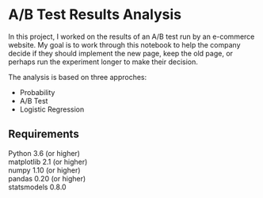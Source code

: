 # A/B Test Results Analysis
In this project, I worked on the results of an A/B test run by an e-commerce website. My goal is to work through this notebook to help the company decide if they should implement the new page, keep the old page, or perhaps run the experiment longer to make their decision.  

The analysis is based on three approches:  
- Probability
- A/B Test
- Logistic Regression

## Requirements
Python 3.6 (or higher)  
matplotlib 2.1 (or higher)  
numpy 1.10 (or higher)  
pandas 0.20 (or higher)  
statsmodels 0.8.0 
